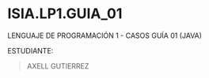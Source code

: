 # ISIA.LP1.GUIA_01
LENGUAJE DE PROGRAMACIÓN 1 - CASOS GUÍA 01 (JAVA)

ESTUDIANTE:
> AXELL GUTIERREZ
